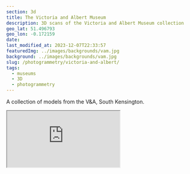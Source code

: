 ```yaml
---
section: 3d
title: The Victoria and Albert Museum
description: 3D scans of the Victoria and Albert Museum collection
geo_lat: 51.496793
geo_lon: -0.172159
date:
last_modified_at: 2023-12-07T22:33:57
featuredImg: ../images/backgrounds/vam.jpg
background: ../images/backgrounds/vam.jpg
slug: /photogrammetry/victoria-and-albert/
tags:
  - museums
  - 3D 
  - photogrammetry
---
```


A collection of models from the V&A, South Kensington.

<div class="ratio  ratio-1x1 mb-3">
    <iframe title="A 3D model play list from the V&A collection" src="https://sketchfab.com/playlists/embed?collection=537b139cdfc34f33884804370f7f824e"  allow="autoplay; fullscreen; vr" mozallowfullscreen="true" webkitallowfullscreen="true"></iframe>
</div>
